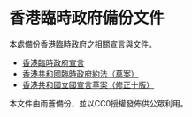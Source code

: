 # 香港臨時政府備份文件

本處備份香港臨時政府之相關宣言與文件。

* [香港臨時政府宣言](香港臨時政府宣言.md)
* [香港共和國臨時政府約法（草案）](香港共和國臨時政府約法（草案）.md)
* [香港共和國立國宣言草案（修正十版）](香港共和國立國宣言草案（修正十版）.md)

本文件由雨蒼備份，並以CC0授權發佈供公眾利用。


